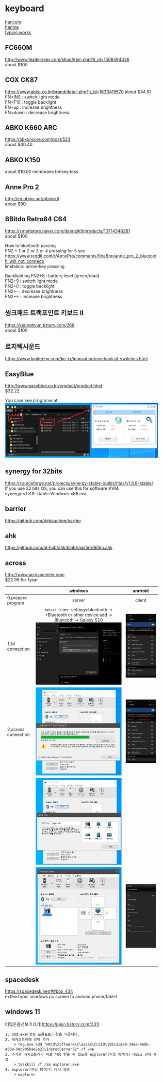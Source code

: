 # keyboard

[hancom](https://archive.org/embed/httd_preservation)  
[hanme](https://archive.org/embed/htt305_20211230_1422)  
[typing.works](https://typing.works)

## FC660M
http://www.leaderskey.com/shop/item.php?it_id=1508494426  
about $100

## COX CK87  
https://www.abko.co.kr/brand/detail.php?it_id=1633419570
about $44.51
FN+INS : switch light mode  
FN+F10 : toggle backlight  
FN+up : increase brightness  
FN+down : decrease brightness  

## ABKO K660 ARC 
https://abkoncore.com/post/523  
about $40.40

## ABKO K150 
about $10.00
membrane tenkey-less

## Anne Pro 2  
http://en.obins.net/obinskit  
about $90

## 8Bitdo Retro84 C64
https://smartstore.naver.com/daonzik9/products/10714348281  
about $100

How to bluetooth paraing  
FN2 + 1 or 2 or 3 or 4 pressing for 5 sec    
https://www.reddit.com/r/AnnePro/comments/9ba8pn/anne_pro_2_bluetooth_will_not_connect/  
limitation: arrow-key pressing  

Backlighting
FN2+8 : battery level (green/read)  
FN2+9 : switch light mode  
FN2+0 : toggle backlight  
FN2+- : decrease brightness  
FN2++ : increase brightness  

## 씽크패드 트랙포인트 키보드 II  
https://ksunghyun.tistory.com/268  
about $100  

## 로지텍사운드
https://www.logitechg.com/ko-kr/innovation/mechanical-switches.html  

## EasyBlue  
http://www.easyblue.co.kr/product/product.html  
$32.22

You case see programe at 
![easyblue_program](easyblue.png)


## synergy for 32bits
https://sourceforge.net/projects/synergy-stable-builds/files/v1.8.8-stable/  
If you use 32 bits OS, you can use this for software KVM.  
synergy-v1.8.8-stable-Windows-x86.msi

## barrier
https://github.com/debauchee/barrier  


## ahk
https://github.com/al-hub/ahk/blob/master/660m.ahk  

## across  
http://www.acrosscenter.com  
$22.99 for 1year

||windows|android|
|:---|:---:|:---:|
|0.prepare program|server|client|
|1.bt connection|win+r → ms-settings:bluetooth → +Bluetooth or other device add → Bluetooth → Galaxy S10  ![win_set0](across_windows_bt0.png)|![android_set0](across_android_bt1.jpg)|
|2.across connection|![win_set1](across_windows_bt1.png)|![android_set2](across_android_bt2.jpg)|
||![win_set2](across_windows_bt2.png)||
||![win_set3](across_windows_bt3.png)|![android_set3](across_android_bt3.jpg)|

## spacedesk
https://spacedesk.net/##box_434  
extend your windows pc screen to android phone/tablet


## windows 11
더많은옵션보기끄기[https://jujun.tistory.com/331]
```
1. cmd.exe(명령 프롬프트) 창을 띄웁니다.
2. 레지스트리에 항목 추가
    > reg.exe add "HKCU\Software\Classes\CLSID\{86ca1aa0-34aa-4e8b-a509-50c905bae2a2}\InprocServer32" /f /ve
3. 추가한 레지스트리가 바로 적용 받을 수 있도록 explorer(파일 탐색기) 태스크 강제 종료
    > taskkill /f /im explorer.exe
4. explorer(파일 탐색기) 다시 실행
    > explorer
```
